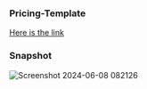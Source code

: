 ### Pricing-Template
[Here is the link ](https://sssonu.github.io/Pricing-Template/)

### Snapshot

![Screenshot 2024-06-08 082126](https://github.com/sssonu/Pricing-Template/assets/144627790/48cb6e1f-3bcc-4acd-8ea4-e505a9feb62b)
